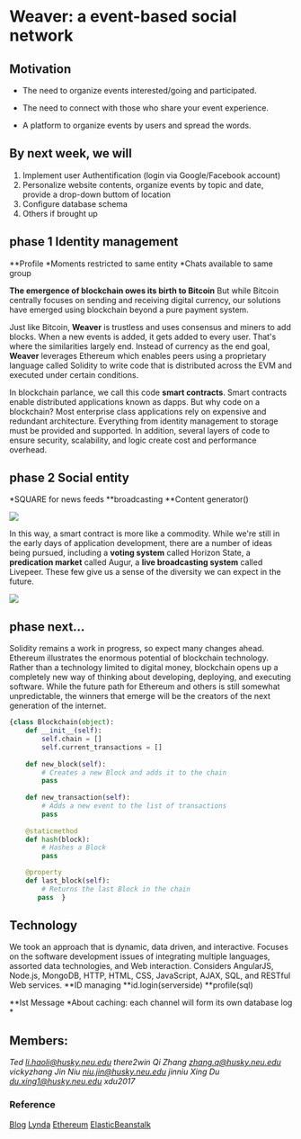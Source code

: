 #                                     Weaver: a event-based social network
## Motivation
* The need to organize events interested/going and participated.

* The need to connect with those who share your event experience.

* A platform to organize events by users and spread the words.

## By next week, we will
1) Implement user Authentification (login via Google/Facebook account)
2) Personalize website contents, organize events by topic and date, provide a drop-down buttom of location  
3) Configure database schema
4) Others if brought up

## phase 1 Identity management
**Profile
*Moments restricted to same entity
*Chats available to same group

**The emergence of blockchain owes its birth to Bitcoin** But while Bitcoin centrally focuses on sending and receiving digital currency, our solutions have emerged using blockchain beyond a pure payment system.

Just like Bitcoin, **Weaver** is trustless and uses consensus and miners to add blocks. When a new events is added, it gets added to every user. That's where the similarities largely end. Instead of currency as the end goal, **Weaver** leverages Ethereum which enables peers using a proprietary language called Solidity to write code that is distributed across the EVM and executed under certain conditions.

In blockchain parlance, we call this code **smart contracts**. Smart contracts enable distributed applications known as dapps. But why code on a blockchain? Most enterprise class applications rely on expensive and redundant architecture. Everything from identity management to storage must be provided and supported. In addition, several layers of code to ensure security, scalability, and logic create cost and performance overhead.

## phase 2 Social entity
*SQUARE for news feeds
**broadcasting 
**Content generator()

![](http://www.affiliateignition.com/wp-content/uploads/2017/02/Advantages-of-social-networking.jpg)

In this way, a smart contract is more like a commodity. While we're still in the early days of application development, there are a number of ideas being pursued, including a **voting system** called Horizon State, a **predication market** called Augur, a **live broadcasting system** called Livepeer. These few give us a sense of the diversity we can expect in the future.

![](https://letstalkpayments.com/wp-content/uploads/2016/03/Authentication.jpg)

## phase next...
Solidity remains a work in progress, so expect many changes ahead. Ethereum illustrates the enormous potential of blockchain technology. Rather than a technology limited to digital money, blockchain opens up a completely new way of thinking about developing, deploying, and executing software. While the future path for Ethereum and others is still somewhat unpredictable, the winners that emerge will be the creators of the next generation of the internet.
```python
{class Blockchain(object):
    def __init__(self):
        self.chain = []
        self.current_transactions = []
        
    def new_block(self):
        # Creates a new Block and adds it to the chain
        pass
    
    def new_transaction(self):
        # Adds a new event to the list of transactions
        pass
    
    @staticmethod
    def hash(block):
        # Hashes a Block
        pass

    @property
    def last_block(self):
        # Returns the last Block in the chain
       pass  }
```
## Technology
We took an approach that is dynamic, data driven, and interactive. Focuses on the software development issues of integrating multiple languages, assorted data technologies, and Web interaction. Considers AngularJS, Node.js, MongoDB, HTTP, HTML, CSS, JavaScript, AJAX, SQL, and RESTful Web services.
**ID managing
**id.login(serverside)
**profile(sql)


**Ist Message
*About caching: each channel will form its own database log
*

## Members:

*Ted  li.haoli@husky.neu.edu there2win*
*Qi Zhang zhang.q@husky.neu.edu vickyzhang*
*Jin Niu niu.jin@husky.neu.edu jinniu*
*Xing Du du.xing1@husky.neu.edu xdu2017*


### Reference
[Blog](https://hackernoon.com/learn-blockchains-by-building-one-117428612f46) 
[Lynda](https://www.lynda.com/Blockchain-tutorials/Blockchain-Beyond-Basics)
[Ethereum](https://ethereum.org/token)
[ElasticBeanstalk](https://docs.aws.amazon.com/elasticbeanstalk/latest/dg/customize-containers-ec2.html#customize-containers-format-container_commands)
